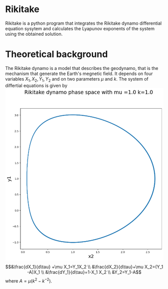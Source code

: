 Rikitake
========

Rikitake is a python program that integrates the Rikitake dynamo
differential equation sysytem and calculates the Lyapunov exponents of
the system using the obtained solution.

Theoretical background
======================

The Rikitake dynamo is a model that describes the geodynamo, that is the
mechanism that generate the Earth's megnetic field. It depends on four
variables $X_1, X_2, Y_1, Y_2$ and on two parameters $\mu$ and $k$. The
system of differtial equations is given by
![test](https://raw.githubusercontent.com/ManiOrgrim/Rikitake/master/gaga_2.png)
$$&\frac{dX_1}{d\tau} +\mu X_1=Y_1X_2 \\   
&\frac{dX_2}{d\tau}+\mu X_2=(Y_1 -A)X_1 \\
&\frac{dY_1}{d\tau}=1-X_1 X_2 \\
&Y_2=Y_1-A$$ where $A=\mu(k^2 -k^{-2})$.
